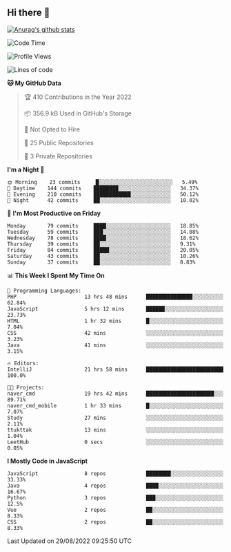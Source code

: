 ## Hi there 👋

[![Anurag's github stats](https://github-readme-stats.vercel.app/api?username=Songwonseok)](https://github.com/anuraghazra/github-readme-stats)



<!--START_SECTION:waka-->
![Code Time](http://img.shields.io/badge/Code%20Time-1%2C734%20hrs%2024%20mins-blue)

![Profile Views](http://img.shields.io/badge/Profile%20Views-0-blue)

![Lines of code](https://img.shields.io/badge/From%20Hello%20World%20I%27ve%20Written-3%20Million%20lines%20of%20code-blue)

**🐱 My GitHub Data** 

> 🏆 410 Contributions in the Year 2022
 > 
> 📦 356.9 kB Used in GitHub's Storage 
 > 
> 🚫 Not Opted to Hire
 > 
> 📜 25 Public Repositories 
 > 
> 🔑 3 Private Repositories  
 > 
**I'm a Night 🦉** 

```text
🌞 Morning    23 commits     █░░░░░░░░░░░░░░░░░░░░░░░░   5.49% 
🌆 Daytime    144 commits    ████████░░░░░░░░░░░░░░░░░   34.37% 
🌃 Evening    210 commits    ████████████░░░░░░░░░░░░░   50.12% 
🌙 Night      42 commits     ██░░░░░░░░░░░░░░░░░░░░░░░   10.02%

```
📅 **I'm Most Productive on Friday** 

```text
Monday       79 commits     ████░░░░░░░░░░░░░░░░░░░░░   18.85% 
Tuesday      59 commits     ███░░░░░░░░░░░░░░░░░░░░░░   14.08% 
Wednesday    78 commits     ████░░░░░░░░░░░░░░░░░░░░░   18.62% 
Thursday     39 commits     ██░░░░░░░░░░░░░░░░░░░░░░░   9.31% 
Friday       84 commits     █████░░░░░░░░░░░░░░░░░░░░   20.05% 
Saturday     43 commits     ██░░░░░░░░░░░░░░░░░░░░░░░   10.26% 
Sunday       37 commits     ██░░░░░░░░░░░░░░░░░░░░░░░   8.83%

```


📊 **This Week I Spent My Time On** 

```text
💬 Programming Languages: 
PHP                      13 hrs 48 mins      ███████████████░░░░░░░░░░   62.84% 
JavaScript               5 hrs 12 mins       ██████░░░░░░░░░░░░░░░░░░░   23.73% 
HTML                     1 hr 32 mins        █░░░░░░░░░░░░░░░░░░░░░░░░   7.04% 
CSS                      42 mins             ░░░░░░░░░░░░░░░░░░░░░░░░░   3.23% 
Java                     41 mins             ░░░░░░░░░░░░░░░░░░░░░░░░░   3.15%

🔥 Editors: 
IntelliJ                 21 hrs 58 mins      █████████████████████████   100.0%

🐱‍💻 Projects: 
naver_cmd                19 hrs 42 mins      ██████████████████████░░░   89.71% 
naver_cmd_mobile         1 hr 33 mins        █░░░░░░░░░░░░░░░░░░░░░░░░   7.07% 
Study                    27 mins             ░░░░░░░░░░░░░░░░░░░░░░░░░   2.11% 
ttukttak                 13 mins             ░░░░░░░░░░░░░░░░░░░░░░░░░   1.04% 
LeetHub                  0 secs              ░░░░░░░░░░░░░░░░░░░░░░░░░   0.05%

```

**I Mostly Code in JavaScript** 

```text
JavaScript               8 repos             ████████░░░░░░░░░░░░░░░░░   33.33% 
Java                     4 repos             ████░░░░░░░░░░░░░░░░░░░░░   16.67% 
Python                   3 repos             ███░░░░░░░░░░░░░░░░░░░░░░   12.5% 
Vue                      2 repos             ██░░░░░░░░░░░░░░░░░░░░░░░   8.33% 
CSS                      2 repos             ██░░░░░░░░░░░░░░░░░░░░░░░   8.33%

```



 Last Updated on 29/08/2022 09:25:50 UTC
<!--END_SECTION:waka-->
